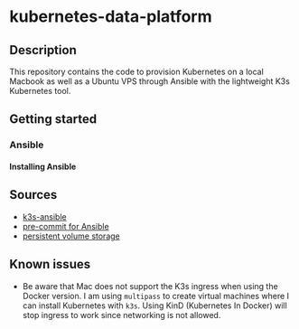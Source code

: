 # kubernetes-data-platform

## Description

This repository contains the code to provision Kubernetes on a local Macbook as well as a Ubuntu VPS through Ansible with the lightweight K3s Kubernetes tool.

## Getting started

### Ansible

#### Installing Ansible


## Sources

- [k3s-ansible](https://github.com/k3s-io/k3s-ansible)
- [pre-commit for Ansible](https://ansible-lint.readthedocs.io/en/latest/configuring.html)
- [persistent volume storage](https://kubernetes.io/docs/tasks/configure-pod-container/configure-persistent-volume-storage/)

## Known issues

- Be aware that Mac does not support the K3s ingress when using the Docker version. I am using `multipass` to create virtual machines where I can install Kubernetes with `k3s`. Using KinD (Kubernetes In Docker) will stop ingress to work since networking is not allowed.